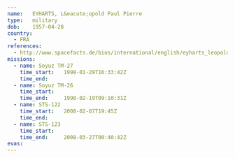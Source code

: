 ```yaml
---
name:	EYHARTS, L&eacute;opold Paul Pierre
type:	military
dob:	1957-04-28
country:
  - FRA
references:
  - http://www.spacefacts.de/bios/international/english/eyharts_leopold.htm
missions:
  - name: Soyuz TM-27
    time_start:   1998-01-29T16:33:42Z
    time_end:     
  - name: Soyuz TM-26
    time_start:   
    time_end:     1998-02-19T09:10:31Z
  - name: STS-122
    time_start:   2008-02-07T19:45Z
    time_end:     
  - name: STS-123
    time_start:   
    time_end:     2008-03-27T00:40:42Z
evas:
---
```

